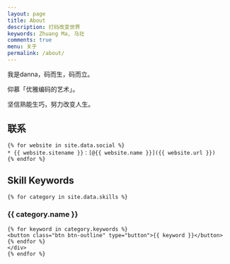 ```yaml
---
layout: page
title: About
description: 打码改变世界
keywords: Zhuang Ma, 马壮
comments: true
menu: 关于
permalink: /about/
---
```


我是danna，码而生，码而立。

仰慕「优雅编码的艺术」。

坚信熟能生巧，努力改变人生。

## 联系
```
{% for website in site.data.social %}
* {{ website.sitename }}：[@{{ website.name }}]({{ website.url }})
{% endfor %}
```
## Skill Keywords

`{% for category in site.data.skills %}`
### {{ category.name }}
```<div class="btn-inline">
{% for keyword in category.keywords %}
<button class="btn btn-outline" type="button">{{ keyword }}</button>
{% endfor %}
</div>
{% endfor %}
```
